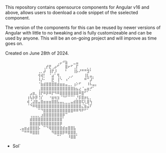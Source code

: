 This repository contains opensource components for Angular v16 and above, allows users to doenload a code snippet of the sselected component.

The version of the components for this can be reused by newer versions of Angular with little to no tweaking
and is fully customizeable and can be used by anyone. This will be an on-going project and will improve as
time goes on.

Created on June 28th of 2024.


          ⠀⠀⠀⠀⠀⠀⠀⠀⠀⠀⠀⠀⠀⠀⢀⡤⠚⣷⠀⠀⣀⣤⠀⠀⠀⠀⠀⠀⠀
          ⠀⠀⠀⠀⠀⠀⠀⠀⠀⢀⡞⣟⢀⡴⠋⠀⠀⣿⠖⠋⢀⡏⠀⠀⠀⡀⡀⠀⠀
          ⠀⠀⠀⠀⠀⠀⠀⢀⡀⡼⠀⢸⡟⡸⠀⠀⠀⠃⠀⠀⢸⡧⠜⠛⠛⣻⠃⠀⠀
          ⠀⠀⠀⠀⠀⠀⠀⢺⢾⡃⠀⠈⣴⠁⢻⡀⠀⠀⢀⡠⠀⠀⠀⠀⢸⣇⣤⡀⠀
          ⠀⠀⠀⠀⠀⠀⠀⠸⡜⠂⠀⠀⣟⠀⢸⠑⠀⠰⠁⠀⠀⠀⠀⠀⠛⠉⡼⠁⠀
          ⠀⠀⠀⠀⠀⠀⠀⠈⣷⣾⣿⣿⣿⣿⣾⣶⣶⣤⣀⡀⢰⠕⠋⠀⠀⠸⠧⣤⡄
          ⠀⠀⠀⠀⠀⠀⠀⢀⣿⣿⣿⣿⣿⣿⣿⣿⣿⣿⣿⣿⣷⣦⣔⠈⣤⣶⡚⠁⠀
          ⠀⠀⠀⠀⣠⣶⡀⢸⡟⠿⡿⠿⡟⠻⠿⣿⣿⣿⣿⣿⣿⣿⠿⣿⠋⠁⠀⠀⠀
          ⠀⠀⠀⢰⢧⡷⡿⢘⡎⠀⠀⠐⣶⢶⣲⠈⠙⠋⠉⠉⠁⡘⡯⣿⡶⣆⡀⠀⠀
          ⠀⠀⠀⢾⢈⣼⣿⣤⣿⣶⣶⣶⣿⣿⣧⣤⣄⣀⣀⣤⣾⣿⣿⢯⢇⣿⢳⠀⠀
          ⠀⠀⠀⠈⠙⠿⢿⣿⣿⣿⣿⣿⣿⣿⣿⣿⣿⣿⣿⣿⣿⣿⣿⣌⣷⣬⠏⠀⠀
          ⠀⠀⠀⠀⠀⠀⠀⠉⠙⣿⣿⣿⣿⣿⣿⣿⣿⣿⣿⣿⠿⠿⠻⠟⠋⠁⠀⠀⠀
          ⠀⠀⠀⠀⢀⣀⣀⡀⣰⣿⣿⣿⣿⣿⣿⣿⡿⠉⠀⠀⠀⠀⠀⠀⠀⠀⠀⠀⠀
          ⠀⠀⠀⠀⣾⣿⣿⣿⣿⣿⣿⣿⣿⣿⣿⣿⠁⠀⠀⠀⠀⠀⠀⠀⠀⠀⠀⠀⠀
          ⠀⠀⠀⠀⣿⣿⣿⣿⢿⣿⣿⣿⣿⣿⣿⡿⠀⠀⠀⠀⠀⠀⠀⠀⠀⠀⠀⠀⠀
          ⢀⣤⣶⣴⣿⣿⣿⡧⠀⠉⠙⢿⣿⣿⣿⣿⣾⣶⣿⣿⣧⠀⠀⠀⠀⠀⠀⠀⠀
          ⠀⠉⠛⠛⠿⣿⣿⡇⠀⠀⠀⠀⠻⣿⣿⣿⡿⠿⣿⣿⣿⡀⠀⠀⠀⠀⠀⠀⠀
          ⠀⠀⠀⠀⠀⠀⠀⠀⠀⠀⠀⠀⠀⠀⠉⠁⠀⠀⠸⣿⣿⠁⠀⠀⠀⠀⠀⠀⠀



- Sol`
